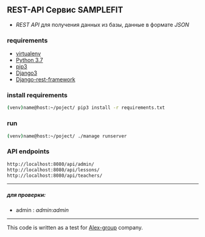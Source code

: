 
## REST-API Сервис SAMPLEFIT

+ _REST API_ для получения данных из базы, данные в формате _JSON_

### requirements
+ [virtualenv](https://virtualenv.pypa.io/en/latest/)
+ [Python 3.7](https://www.python.org/)
+ [pip3](https://pip.pypa.io/en/latest/installing/)
+ [Django3](https://docs.djangoproject.com)
+ [Django-rest-framework](https://www.django-rest-framework.org/)

### install requirements
```bash
(venv)name@host:~/poject/ pip3 install -r requirements.txt
```

### run
```bash
(venv)name@host:~/poject/ ./manage runserver
```

### API endpoints
```bash
http://localhost:8080/api/admin/
http://localhost:8080/api/lessons/
http://localhost:8080/api/teachers/
```

---
##### для проверки:
+ admin :  _admin_:_admin_ 

---

This code is written as a test for [Alex-group](https://fitness-kit.ru/) company.
